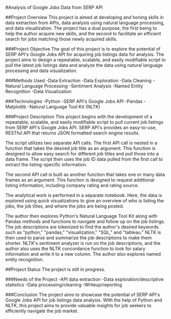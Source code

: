 #Analysis of Google Jobs Data from SERP API

##Project Overview
This project is aimed at developing and honing skills in data extraction from APIs, data analysis using natural language processing, and data visualization. The project has a dual purpose, the first being to help the author acquire new skills, and the second to facilitate an efficient search for jobs matching those newly acquired skills.

###Project Objective
The goal of this project is to explore the potential of SERP API's Google Jobs API for acquiring job listings data for analysis. The project aims to design a repeatable, scalable, and easily modifiable script to pull the latest job listings data and analyze the data using natural language processing and data visualization.

###Methods Used
-Data Extraction
-Data Exploration
-Data Cleaning
-Natural Language Processing
-Sentiment Analysis
-Named Entity Recognition
-Data Visualization

###Technologies
-Python
-SERP API's Google Jobs API
-Pandas
-Matplotlib
-Natural Language Tool Kit (NLTK)

###Project Description
This project begins with the development of a repeatable, scalable, and easily modifiable script to pull current job listings from SERP API's Google Jobs API. SERP API's provides an easy-to-use, RESTful API that returns JSON formatted search engine results.

The script utilizes two separate API calls. The first API call is nested in a function that takes the desired job title as an argument. This function is designed to allow easy search for different job titles and pull those into a data frame. The script then uses the job ID data pulled from the first call to extract the listing-specific information.

The second API call is built as another function that takes one or many data frames as an argument. This function is designed to request additional listing information, including company rating and rating source.

The analytical work is performed in a separate notebook. Here, the data is explored using quick visualizations to give an overview of who is listing the jobs, the job titles, and where the jobs are being posted.

The author then explores Python's Natural Language Tool Kit along with Pandas methods and functions to navigate and follow up on the job listings. The job descriptions are tokenized to find the author's desired keywords such as "python," "pandas," "visualization," "SQL," and "tableau." NLTK is then used to parse and summarize the job descriptions to make them shorter. NLTK's sentiment analyzer is run on the job descriptions, and the author also uses the NLTK concordance function to look for salary information and write it to a new column. The author also explores named entity recognition.

##Project Status
The project is still in progress.

###Needs of the Project
-API data extraction
-Data exploration/descriptive statistics
-Data processing/cleaning
-Writeup/reporting

###Conclusion
The project aims to showcase the potential of SERP API's Google Jobs API for job listings data analysis. With the help of Python and NLTK, this project aims to provide valuable insights for job seekers to efficiently navigate the job market.


